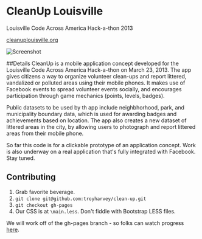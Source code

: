 # CleanUp Louisville

Louisville Code Across America Hack-a-thon 2013

[cleanuplouisville.org](http://cleanuplouisville.org)

![Screenshot](http://troyharvey.github.com/clean-up/img/cleanup.jpg)

##Details
CleanUp is a mobile application concept developed for the Louisville Code Across America Hack-a-thon on March 23, 2013.
The app gives citizens a way to organize volunteer clean-ups and report littered, vandalized or polluted areas using
their mobile phones. It makes use of Facebook events to spread volunteer events socially, and encourages participation
through game mechanics (points, levels, badges).

Public datasets to be used by th app include neighbhorhood, park, and municipality boundary data, which is used for 
awarding badges and achievements based on location. The app also creates a new dataset of littered areas in the city, 
by allowing users to photograph and report littered areas from their mobile phone.

So far this code is for a clickable prototype of an application concept. Work is also underway on a real application
that's fully integrated with Facebook. Stay tuned.
 

## Contributing
1. Grab favorite beverage.
2. `git clone git@github.com:troyharvey/clean-up.git`
3. `git checkout gh-pages`
4. Our CSS is at `\main.less`. Don't fiddle with Bootstrap LESS files.

We will work off of the gh-pages branch - so folks can watch progress [here](http://troyharvey.github.com/clean-up/).

